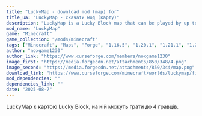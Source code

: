 ```yaml
---
title: "LuckyMap - download mod (map) for"
title_ua: "LuckyMap - скачати мод (карту)"
description: "LuckyMap is a Lucky Block map that can be played by up to 4 players."
mod_name: "LuckyMap"
game: "Minecraft"
game_collection: "/mods/minecraft"
tags: ["Minecraft", "Maps", "Forge", "1.16.5", "1.20.1", "1.21.1", "1.21.5"]
author: "noxgame1230"
author_link: "https://www.curseforge.com/members/noxgame1230"
image_first: "https://media.forgecdn.net/attachments/850/348/4.png"
image_second: "https://media.forgecdn.net/attachments/850/344/map.png"
download_link: "https://www.curseforge.com/minecraft/worlds/luckymap/files/all?page=1&amp;pageSize=20"
mod_dependencies: ""
dependencies_link: ""
date: "2025-08-7"
---
```


LuckyMap є картою Lucky Block, на ній можуть грати до 4 гравців.